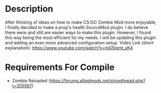 # Description
After thinking of ideas on how to make CS:GO Zombie Mod more enjoyable, I finally decided to make a prop's health SourceMod plugin. I do believe there were and still are easier ways to make this plugin. However, I found this way being the most efficient for my needs. I will be updating this plugin and adding an even more advanced configuration setup.
Video Link (short explanation): https://www.youtube.com/watch?v=mG5Iqmt_yK4

# Requirements For Compile
* Zombie Reloaded (https://forums.alliedmods.net/showthread.php?t=205567)


